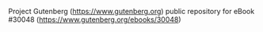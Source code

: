 Project Gutenberg (https://www.gutenberg.org) public repository for eBook #30048 (https://www.gutenberg.org/ebooks/30048)
